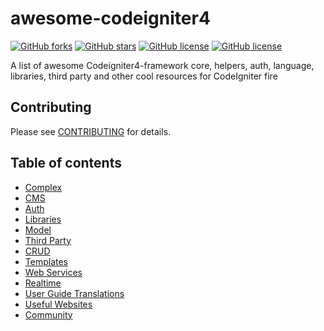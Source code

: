 # awesome-codeigniter4
[![GitHub forks](https://img.shields.io/github/forks/truelineinfotech/awesome-codeigniter4?style=flat&color=brightgreen)](https://github.com/truelineinfotech/awesome-codeigniter4/network)
[![GitHub stars](https://img.shields.io/github/stars/truelineinfotech/awesome-codeigniter4?style=flat)](https://github.com/truelineinfotech/awesome-codeigniter4/stargazers)
[![GitHub license](https://img.shields.io/github/license/truelineinfotech/awesome-codeigniter4?style=flat)](https://github.com/truelineinfotech/awesome-codeigniter4/blob/master/LICENSE)
[![GitHub license](https://img.shields.io/badge/awesome-CI4-orange?style=flat)](https://github.com/truelineinfotech/awesome-codeigniter4)
<br>

A list of awesome Codeigniter4-framework core, helpers, auth, language, libraries, third party and other cool resources for CodeIgniter fire

## Contributing
Please see [CONTRIBUTING](CONTRIBUTING.md) for details.

## Table of contents
* [Complex](#complex)
* [CMS](#cms)
* [Auth](#auth)
* [Libraries](#libraries)
* [Model](#model)
* [Third Party](#third-party)
* [CRUD](#crud)
* [Templates](#templates)
* [Web Services](#web-services)
* [Realtime](#realtime)
* [User Guide Translations](#user-guide-translations)
* [Useful Websites](#useful-websites)
* [Community](#community)
